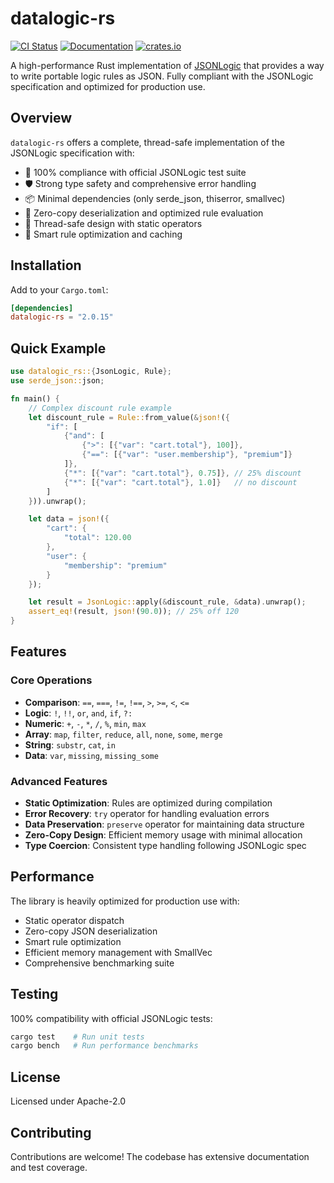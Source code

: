 # datalogic-rs

[![CI Status](https://github.com/codetiger/datalogic-rs/actions/workflows/crate-publish.yml/badge.svg)](https://github.com/codetiger/datalogic-rs/actions?query=crate-publish)
[![Documentation](https://docs.rs/datalogic-rs/badge.svg)](https://docs.rs/datalogic-rs)
[![crates.io](https://img.shields.io/crates/v/datalogic-rs.svg)](https://crates.io/crates/datalogic-rs)

A high-performance Rust implementation of [JSONLogic](http://jsonlogic.com) that provides a way to write portable logic rules as JSON. Fully compliant with the JSONLogic specification and optimized for production use.

## Overview

`datalogic-rs` offers a complete, thread-safe implementation of the JSONLogic specification with:

- 💯 100% compliance with official JSONLogic test suite
- 🛡️ Strong type safety and comprehensive error handling
- 📦 Minimal dependencies (only serde_json, thiserror, smallvec)
- 🚀 Zero-copy deserialization and optimized rule evaluation
- 🧵 Thread-safe design with static operators
- 🔄 Smart rule optimization and caching

## Installation

Add to your `Cargo.toml`:

```toml
[dependencies]
datalogic-rs = "2.0.15"
```

## Quick Example

```rust
use datalogic_rs::{JsonLogic, Rule};
use serde_json::json;

fn main() {
    // Complex discount rule example
    let discount_rule = Rule::from_value(&json!({
        "if": [
            {"and": [
                {">": [{"var": "cart.total"}, 100]},
                {"==": [{"var": "user.membership"}, "premium"]}
            ]},
            {"*": [{"var": "cart.total"}, 0.75]}, // 25% discount
            {"*": [{"var": "cart.total"}, 1.0]}   // no discount
        ]
    })).unwrap();

    let data = json!({
        "cart": {
            "total": 120.00
        },
        "user": {
            "membership": "premium"
        }
    });

    let result = JsonLogic::apply(&discount_rule, &data).unwrap();
    assert_eq!(result, json!(90.0)); // 25% off 120
}
```

## Features

### Core Operations
- **Comparison**: `==`, `===`, `!=`, `!==`, `>`, `>=`, `<`, `<=`
- **Logic**: `!`, `!!`, `or`, `and`, `if`, `?:`
- **Numeric**: `+`, `-`, `*`, `/`, `%`, `min`, `max`
- **Array**: `map`, `filter`, `reduce`, `all`, `none`, `some`, `merge`
- **String**: `substr`, `cat`, `in`
- **Data**: `var`, `missing`, `missing_some`

### Advanced Features
- **Static Optimization**: Rules are optimized during compilation
- **Error Recovery**: `try` operator for handling evaluation errors
- **Data Preservation**: `preserve` operator for maintaining data structure
- **Zero-Copy Design**: Efficient memory usage with minimal allocation
- **Type Coercion**: Consistent type handling following JSONLogic spec

## Performance

The library is heavily optimized for production use with:

- Static operator dispatch
- Zero-copy JSON deserialization
- Smart rule optimization
- Efficient memory management with SmallVec
- Comprehensive benchmarking suite

## Testing

100% compatibility with official JSONLogic tests:

```bash
cargo test    # Run unit tests
cargo bench   # Run performance benchmarks
```

## License

Licensed under Apache-2.0

## Contributing

Contributions are welcome! The codebase has extensive documentation and test coverage.
